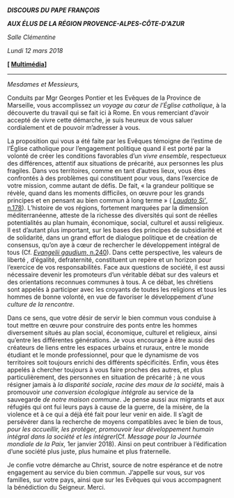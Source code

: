 ***DISCOURS DU PAPE FRANÇOIS***

***AUX ÉLUS DE LA RÉGION PROVENCE-ALPES-CÔTE-D'AZUR***

*Salle Clémentine*

*Lundi 12 mars 2018*

**[ [Multimédia](http://w2.vatican.va/content/francesco/fr/events/event.dir.html/content/vaticanevents/fr/2018/3/12/politici-marsiglia.html)]**

* * *

*Mesdames et Messieurs,*

Conduits par Mgr Georges Pontier et les Evêques de la Province de Marseille, vous accomplissez *un voyage au cœur de l’Église catholique*, à la découverte du travail qui se fait ici à Rome. En vous remerciant d’avoir accepté de vivre cette démarche, je suis heureux de vous saluer cordialement et de pouvoir m’adresser à vous.

La proposition qui vous a été faite par les Evêques témoigne de l’estime de l’Église catholique pour l’engagement politique quand il est porté par la volonté de créer les conditions favorables d’un *vivre ensemble*, respectueux des différences, attentif aux situations de précarité, aux personnes les plus fragiles. Dans vos territoires, comme en tant d’autres lieux, vous êtes confrontés à des problèmes qui constituent pour vous, dans l’exercice de votre mission, comme autant de défis. De fait, « la grandeur politique se révèle, quand dans les moments difficiles, on œuvre pour les grands principes et en pensant au bien commun à long terme » ( [*Laudato Si’*, n.178](http://w2.vatican.va/content/francesco/fr/encyclicals/documents/papa-francesco_20150524_enciclica-laudato-si.html#178.)). L’histoire de vos régions, fortement marquées par la dimension méditerranéenne, atteste de la richesse des diversités qui sont de réelles potentialités au plan humain, économique, social, culturel et aussi religieux. Il est d’autant plus important, sur les bases des principes de subsidiarité et de solidarité, dans un grand effort de dialogue politique et de création de consensus, qu’on aye à cœur de rechercher le développement intégral de tous (Cf. [*Evangelii gaudium*, n.240](http://w2.vatican.va/content/francesco/fr/apost_exhortations/documents/papa-francesco_esortazione-ap_20131124_evangelii-gaudium.html#4._Le_dialogue_social_comme_contribution_à_la_paix)). Dans cette perspective, les valeurs de liberté *,* d’égalité, defraternité, constituent un repère et un horizon pour l’exercice de vos responsabilités. Face aux questions de société, il est aussi nécessaire devenir les promoteurs d’un véritable débat sur des valeurs et des orientations reconnues communes à tous. A ce débat, les chrétiens sont appelés à participer avec les croyants de toutes les religions et tous les hommes de bonne volonté, en vue de favoriser le développement *d’une culture de la rencontre*.

Dans ce sens, que votre désir de servir le bien commun vous conduise à tout mettre en œuvre pour construire des ponts entre les hommes diversement situés au plan social, économique, culturel et religieux, ainsi qu’entre les différentes générations. Je vous encourage à être aussi des créateurs de liens entre les espaces urbains et ruraux, entre le monde étudiant et le monde professionnel, pour que le dynamisme de vos territoires soit toujours enrichi des différents spécificités. Enfin, vous êtes appelés à chercher toujours à vous faire proches des autres, et plus particulièrement, des personnes en situation de précarité ; à ne vous résigner jamais à *la disparité sociale*, *racine des maux de la société*, mais à promouvoir *une conversion écologique intégrale* au service de la sauvegarde *de notre maison commune*. Je pense aussi aux migrants et aux réfugiés qui ont fui leurs pays à cause de la guerre, de la misère, de la violence et à ce qui a déjà été fait pour leur venir en aide. Il s’agit de persévérer dans la recherche de moyens compatibles avec le bien de tous, *pour les accueillir, les protéger, promouvoir leur développement humain intégral dans la société et les intégrer*(Cf. *Message pour la Journée mondiale de la Paix,* 1er janvier 2018). Ainsi on peut contribuer à l’édification d’une société plus juste, plus humaine et plus fraternelle.

Je confie votre démarche au Christ, source de notre espérance et de notre engagement au service du bien commun. J’appelle sur vous, sur vos familles, sur votre pays, ainsi que sur les Evêques qui vous accompagnent la bénédiction du Seigneur. Merci.